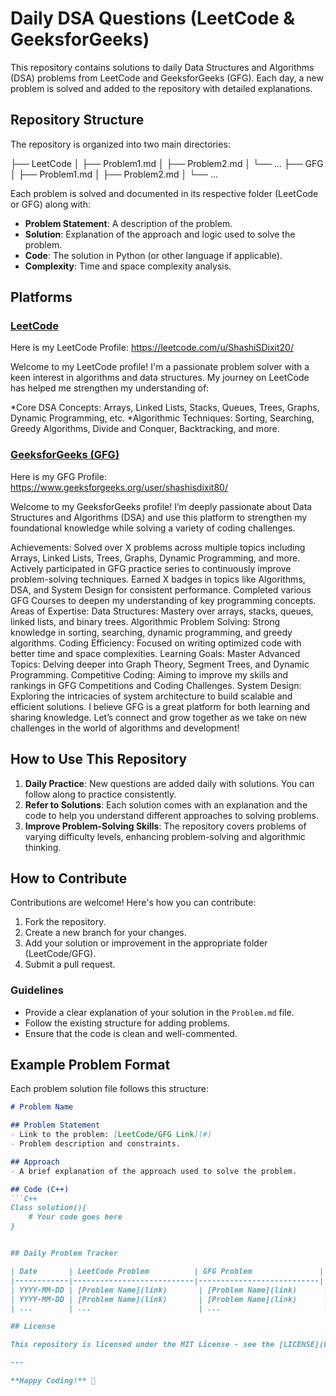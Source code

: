 # Daily DSA Questions (LeetCode & GeeksforGeeks)

This repository contains solutions to daily Data Structures and Algorithms (DSA) problems from LeetCode and GeeksforGeeks (GFG). Each day, a new problem is solved and added to the repository with detailed explanations.

## Repository Structure

The repository is organized into two main directories:


├── LeetCode │ ├── Problem1.md │ ├── Problem2.md │ └── ... ├── GFG │ ├── Problem1.md │ ├── Problem2.md │ └── ...


Each problem is solved and documented in its respective folder (LeetCode or GFG) along with:
- **Problem Statement**: A description of the problem.
- **Solution**: Explanation of the approach and logic used to solve the problem.
- **Code**: The solution in Python (or other language if applicable).
- **Complexity**: Time and space complexity analysis.

## Platforms

### [LeetCode](https://leetcode.com/u/ShashiSDixit20/)
Here is my LeetCode Profile:
https://leetcode.com/u/ShashiSDixit20/

Welcome to my LeetCode profile! I'm a passionate problem solver with a keen interest in algorithms and data structures. My journey on LeetCode has helped me strengthen my understanding of:

*Core DSA Concepts: Arrays, Linked Lists, Stacks, Queues, Trees, Graphs, Dynamic Programming, etc.
*Algorithmic Techniques: Sorting, Searching, Greedy Algorithms, Divide and Conquer, Backtracking, and more.

### [GeeksforGeeks (GFG)](https://www.geeksforgeeks.org/user/shashisdixit80/)
Here is my GFG Profile:
https://www.geeksforgeeks.org/user/shashisdixit80/

Welcome to my GeeksforGeeks profile! I’m deeply passionate about Data Structures and Algorithms (DSA) and use this platform to strengthen my foundational knowledge while solving a variety of coding challenges.

Achievements:
Solved over X problems across multiple topics including Arrays, Linked Lists, Trees, Graphs, Dynamic Programming, and more.
Actively participated in GFG practice series to continuously improve problem-solving techniques.
Earned X badges in topics like Algorithms, DSA, and System Design for consistent performance.
Completed various GFG Courses to deepen my understanding of key programming concepts.
Areas of Expertise:
Data Structures: Mastery over arrays, stacks, queues, linked lists, and binary trees.
Algorithmic Problem Solving: Strong knowledge in sorting, searching, dynamic programming, and greedy algorithms.
Coding Efficiency: Focused on writing optimized code with better time and space complexities.
Learning Goals:
Master Advanced Topics: Delving deeper into Graph Theory, Segment Trees, and Dynamic Programming.
Competitive Coding: Aiming to improve my skills and rankings in GFG Competitions and Coding Challenges.
System Design: Exploring the intricacies of system architecture to build scalable and efficient solutions.
I believe GFG is a great platform for both learning and sharing knowledge. Let’s connect and grow together as we take on new challenges in the world of algorithms and development!

## How to Use This Repository

1. **Daily Practice**: New questions are added daily with solutions. You can follow along to practice consistently.
2. **Refer to Solutions**: Each solution comes with an explanation and the code to help you understand different approaches to solving problems.
3. **Improve Problem-Solving Skills**: The repository covers problems of varying difficulty levels, enhancing problem-solving and algorithmic thinking.

## How to Contribute

Contributions are welcome! Here's how you can contribute:
1. Fork the repository.
2. Create a new branch for your changes.
3. Add your solution or improvement in the appropriate folder (LeetCode/GFG).
4. Submit a pull request.

### Guidelines
- Provide a clear explanation of your solution in the `Problem.md` file.
- Follow the existing structure for adding problems.
- Ensure that the code is clean and well-commented.

## Example Problem Format

Each problem solution file follows this structure:

```markdown
# Problem Name

## Problem Statement
- Link to the problem: [LeetCode/GFG Link](#)
- Problem description and constraints.

## Approach
- A brief explanation of the approach used to solve the problem.

## Code (C++)
```C++
Class solution(){
    # Your code goes here
}


## Daily Problem Tracker

| Date       | LeetCode Problem          | GFG Problem               |
|------------|---------------------------|---------------------------|
| YYYY-MM-DD | [Problem Name](link)       | [Problem Name](link)      |
| YYYY-MM-DD | [Problem Name](link)       | [Problem Name](link)      |
| ...        | ...                        | ...                       |

## License

This repository is licensed under the MIT License - see the [LICENSE](LICENSE) file for details.

---

**Happy Coding!** 🎉
